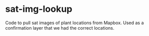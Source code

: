 # sat-img-lookup

Code to pull sat images of plant locations from Mapbox. Used as a confirmation layer that we had the correct locations.
